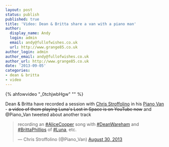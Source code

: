```yaml
---
layout: post
status: publish
published: true
title: 'Video: Dean & Britta share a van with a piano man'
author:
  display_name: Andy
  login: admin
  email: andy@fullofwishes.co.uk
  url: http://www.grange85.co.uk
author_login: admin
author_email: andy@fullofwishes.co.uk
author_url: http://www.grange85.co.uk
date: '2013-09-05'
categories:
- dean & britta
- video
---
```

{% ahfowvideo "_0tchjwbHgw" "" %}

<p>Dean & Britta have recorded a session with <a href="http://en.wikipedia.org/wiki/Chris_Stroffolino">Chris Stroffolino</a> in his <a href="http://pianovan.com/">Piano Van</a> - <del>a video of them playing Luna's Lost in Space is on YouTube now</del> and @Piano_Van tweeted about another track</p>
<blockquote class="twitter-tweet"><p>recording an <a href="https://twitter.com/search?q=%23AliceCooper&src=hash">#AliceCooper</a> song with <a href="https://twitter.com/search?q=%23DeanWareham&src=hash">#DeanWareham</a> and <a href="https://twitter.com/search?q=%23BrittaPhillips&src=hash">#BrittaPhillips</a> of <a href="https://twitter.com/search?q=%23Luna&src=hash">#Luna</a>, etc.</p>
<p>&mdash; Chris Stroffolino (@Piano_Van) <a href="https://twitter.com/Piano_Van/statuses/373265238298091520">August 30, 2013</a></p></blockquote>

